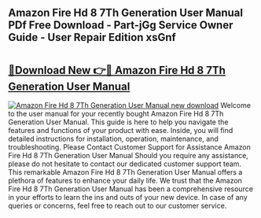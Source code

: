 ## Amazon Fire Hd 8 7Th Generation User Manual PDf Free Download - Part-jGg Service Owner Guide - User Repair Edition xsGnf

# <h2><a href="http://bc34988.oget.top/?id=Amazon+Fire+Hd+8+7Th+Generation+User+Manual">🔗Download New 👉🔴 Amazon Fire Hd 8 7Th Generation User Manual</a></h2>

[![Amazon Fire Hd 8 7Th Generation User Manual new download](https://i.imgur.com/5g1atiW.png)](http://bc34988.oget.top/?id=Amazon+Fire+Hd+8+7Th+Generation+User+Manual)
Welcome to the user manual for your recently bought Amazon Fire Hd 8 7Th Generation User Manual. This guide is here to help you navigate the features and functions of your product with ease. Inside, you will find detailed instructions for installation, operation, maintenance, and troubleshooting. Please Contact Customer Support for Assistance Amazon Fire Hd 8 7Th Generation User Manual Should you require any assistance, please do not hesitate to contact our dedicated customer support team. This remarkable Amazon Fire Hd 8 7Th Generation User Manual offers a plethora of features to enhance your daily life. We trust that the Amazon Fire Hd 8 7Th Generation User Manual has been a comprehensive resource in your efforts to learn the ins and outs of your new device. In case of any queries or concerns, feel free to reach out to our customer service.
